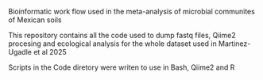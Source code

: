 Bioinformatic work flow used in the meta-analysis of microbial communites of Mexican soils

This repository contains all the code used to dump fastq files, Qiime2 procesing and ecological analysis for the whole dataset used in Martinez-Ugadle et al 2025

Scripts in the Code diretory were writen to use in Bash, Qiime2 and R


